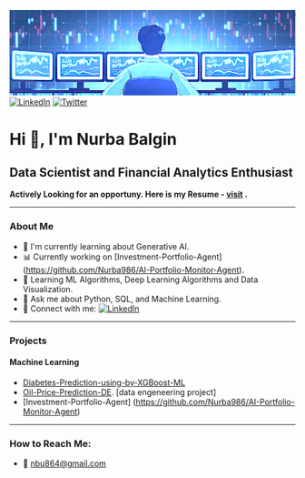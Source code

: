 ![Workspace](https://github.com/Nurba986/nurba986/blob/main/Screenshot%202024-12-01%20131938.png)
[![LinkedIn](https://img.shields.io/badge/LinkedIn-0A66C2?style=for-the-badge&logo=linkedin&logoColor=white)](https://www.linkedin.com/in/nurbabalgin/)
[![Twitter](https://img.shields.io/badge/Twitter-1DA1F2?style=for-the-badge&logo=twitter&logoColor=white)](https://x.com/nurba864)


# Hi 👋, I'm Nurba Balgin  
## Data Scientist and Financial Analytics Enthusiast  

**Actively Looking for an opportuny. Here is my Resume - [visit](https://github.com/Nurba986/nurba986/blob/main/CV_Nurba_Balgin.pdf)
.**  

---

### About Me
- 🌟 I'm currently learning about Generative AI.
- 📊 Currently working on [Investment-Portfolio-Agent] (https://github.com/Nurba986/AI-Portfolio-Monitor-Agent).
- 🌱 Learning ML Algorithms, Deep Learning Algorithms and Data Visualization.
- 💬 Ask me about Python, SQL, and Machine Learning.
- 🔗 Connect with me:
  [![LinkedIn](https://img.shields.io/badge/LinkedIn-0A66C2?style=for-the-badge&logo=linkedin&logoColor=white)](https://linkedin.com/in/nurbabalgin/)

 

---

### Projects
#### Machine Learning
- [Diabetes-Prediction-using-by-XGBoost-ML](https://github.com/nurba986/Diabetes-Prediction-using-by-XGBoost-ML)
- [Oil-Price-Prediction-DE](https://github.com/Nurba986/Oil-Price-Prediction-DE). [data engeneering project]
- [Investment-Portfolio-Agent] (https://github.com/Nurba986/AI-Portfolio-Monitor-Agent)

---

### How to Reach Me:
- 📧 nbu864@gmail.com
